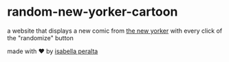 # random-new-yorker-cartoon

a website that displays a new comic from [the new yorker](https://www.newyorker.com/cartoons/daily-cartoon) with every click of the "randomize" button

made with ❤️ by [isabella peralta](https://www.isabellaperalta.com/)
